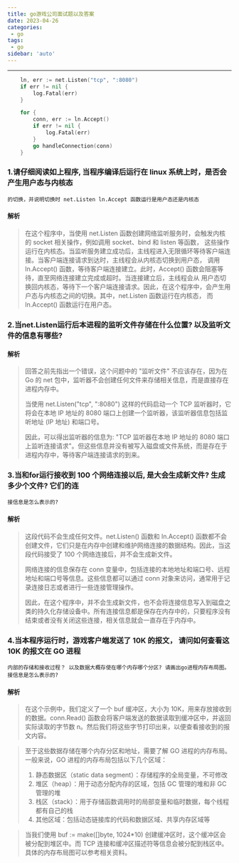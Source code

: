 ```yaml
---
title: go游戏公司面试题以及答案
date: 2023-04-26
categories:
 - go
tags:
 - go
sidebar: 'auto'
---
```

---
```go
	ln, err := net.Listen("tcp", ":8080")
	if err != nil {
		log.Fatal(err)
	}

	for {
		conn, err := ln.Accept()
		if err != nil {
			log.Fatal(err)
		}
		go handleConnection(conn)
	}
```
### 1.请仔细阅读如上程序, 当程序编译后运行在 linux 系统上时，是否会产生用户态与内核态
    的切换，并说明切换时 net.Listen ln.Accept 函数运行是用户态还是内核态
#### 解析
> 在这个程序中，当使用 net.Listen 函数创建网络监听服务时，会触发内核的 socket 相关操作，例如调用 socket、bind 和 listen 等函数，
> 这些操作运行在内核态。当监听服务建立成功后，主线程进入无限循环等待客户端连接。当客户端连接请求到达时，主线程会从内核态切换到用户态，
> 调用ln.Accept() 函数，等待客户端连接建立。此时，Accept() 函数会阻塞等待，直至网络连接建立完成或超时。当连接建立后，主线程会从
> 用户态切换回内核态，等待下一个客户端连接请求。因此，在这个程序中，会产生用户态与内核态之间的切换。其中，net.Listen 函数运行在内核态，
> 而ln.Accept() 函数运行在用户态。

### 2.当net.Listen运行后本进程的监听文件存储在什么位置? 以及监听文件的信息有哪些?
#### 解析
> 回答之前先指出一个错误，这个问题中的 "监听文件" 不应该存在，因为在 Go 的 net 包中，监听器不会创建任何文件来存储相关信息，而是直接存在进程内存中。
>
> 当使用 net.Listen("tcp", ":8080") 这样的代码启动一个 TCP 监听器时，它将会在本地 IP 地址的 8080 端口上创建一个监听器，该监听器信息包括监听地址 (IP 地址) 和端口号。
>
> 因此，可以得出监听器的信息为: "TCP 监听器在本地 IP 地址的 8080 端口上监听连接请求"。但这些信息并没有被写入磁盘或文件系统，而是存在于进程内存中，等待客户端连接请求的到来。

### 3.当和for运行接收到 100 个网络连接以后, 是大会生成新文件? 生成多少个文件? 它们的连
    接信息是怎么表示的?
#### 解析
> 这段代码不会生成任何文件。net.Listen() 函数和 ln.Accept() 函数都不会创建文件，它们只是在内存中创建和维护网络连接的数据结构。因此，当这段代码接受了 100 个网络连接后，并不会生成新文件。
>
> 网络连接的信息保存在 conn 变量中，包括连接的本地地址和端口号、远程地址和端口号等信息。这些信息都可以通过 conn 对象来访问，通常用于记录连接日志或者进行一些连接管理操作。
>
> 因此，在这个程序中，并不会生成新文件，也不会将连接信息写入到磁盘之类的持久化存储设备中。所有连接信息都是保存在内存中的，只要程序没有结束或者没有关闭这些连接，相关信息就会一直存在于内存中。

### 4.当本程序运行时，游戏客户端发送了 10K 的报文， 请问如何查看这 10K 的报文在 GO 进程
    内部的存储和接收过程？ 以及数据大概存使在哪个内存哪个分区? 请画出go进程内存布局图。
    接信息是怎么表示的?
#### 解析
> 在这个示例中，我们定义了一个 buf 缓冲区，大小为 10K，用来存放接收到的数据。conn.Read() 函数会将客户端发送的数据读取到缓冲区中，并返回实际读取的字节数 n。然后我们将这些字节打印出来，以便查看接收到的报文内容。

> 至于这些数据存储在哪个内存分区和地址，需要了解 GO 进程的内存布局。一般来说，GO 进程的内存布局包括以下几个区域：
> 1. 静态数据区（static data segment）：存储程序的全局变量，不可修改
> 2. 堆区（heap）：用于动态分配内存的区域，包括 GC 管理的堆和非 GC 管理的堆
> 3. 栈区（stack）：用于存储函数调用时的局部变量和临时数据，每个线程都有自己的栈
> 4. 其他区域：包括动态链接库的代码和数据区域、共享内存区域等

> 当我们使用 buf := make([]byte, 1024*10) 创建缓冲区时，这个缓冲区会被分配到堆区中。而 TCP 连接和缓冲区描述符等信息会被分配到栈区中。具体的内存布局图可以参考相关资料。